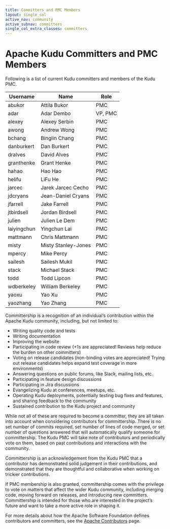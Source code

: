 ```yaml
---
title: Committers and PMC Members
layout: single_col
active_nav: community
active_subnav: committers
single_col_extra_classes: committers
---
```


# Apache Kudu Committers and PMC Members

Following is a list of current Kudu committers and members of the Kudu PMC.

| Username | Name | Role |
| --- | --- | --- |
| abukor | Attila Bukor | PMC |
| adar | Adar Dembo | VP, PMC |
| alexey | Alexey Serbin | PMC |
| awong | Andrew Wong | PMC |
| bchang | Binglin Chang | PMC |
| danburkert | Dan Burkert | PMC |
| dralves | David Alves | PMC |
| granthenke | Grant Henke | PMC |
| hahao | Hao Hao | PMC |
| helifu | LiFu He | PMC |
| jarcec | Jarek Jarcec Cecho | PMC |
| jdcryans | Jean-Daniel Cryans | PMC |
| jfarrell | Jake Farrell | PMC |
| jtbirdsell | Jordan Birdsell | PMC |
| julien | Julien Le Dem | PMC |
| laiyingchun | Yingchun Lai | PMC |
| mattmann | Chris Mattmann | PMC |
| misty | Misty Stanley-Jones | PMC |
| mpercy | Mike Percy | PMC |
| sailesh | Sailesh Mukil | PMC |
| stack | Michael Stack | PMC |
| todd | Todd Lipcon | PMC |
| wdberkeley | William Berkeley | PMC |
| yaoxu | Yao Xu | PMC |
| yaozhang | Yao Zhang | PMC |


Committership is a recognition of an individual’s contribution within the
Apache Kudu community, including, but not limited to:

* Writing quality code and tests
* Writing documentation
* Improving the website
* Participating in code review (+1s are appreciated! Reviews help reduce the
  burden on other committers)
* Voting on release candidates (non-binding votes are appreciated! Trying out
  release candidates helps expand test coverage in more environments)
* Answering questions on public forums, like Slack, mailing lists, etc.
* Participating in feature design discussions
* Participating in Jira discussions
* Evangelizing Kudu at conferences, meetups, etc.
* Operating Kudu deployments, potentially testing bug fixes and features, and
  sharing feedback to the community
* Sustained contribution to the Kudu project and community

While not all of these are required to become a committer, they are all taken
into account when considering contributors for committership. There is no set
number of commits required, set number of lines of code merged, or set number
of questions answered that will automatically qualify someone for
committership. The Kudu PMC will take note of contributors and periodically
vote on them, based on past contributions and interactions with the community.

Committership is an acknowledgement from the Kudu PMC that a contributor has
demonstrated solid judgement in their contributions, and demonstrated that they
are thoughtful and collaborative when working on trickier contributions.

If PMC membership is also granted, committership comes with the privilege to
vote on matters that affect the wider Kudu community, including merging code,
moving forward on releases, and introducing new committers. Committership is
intended for those who are interested in the project’s future and want to take
a more active role in shaping it.

For more details about how the Apache Software Foundation defines contributors
and committers, see the [Apache
Contributors](https://community.apache.org/contributors/) page.
